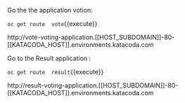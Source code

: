 

Go the the application votion:


`oc get route  vote`{{execute}}

http://vote-voting-application.[[HOST_SUBDOMAIN]]-80-[[KATACODA_HOST]].environments.katacoda.com


Go to the Result application  :

`oc get route  result`{{execute}}


http://result-voting-application.[[HOST_SUBDOMAIN]]-80-[[KATACODA_HOST]].environments.katacoda.com



